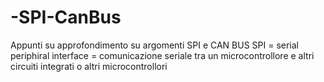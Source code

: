# -SPI-CanBus
Appunti su approfondimento su argomenti  SPI e CAN BUS
SPI = serial periphiral interface = comunicazione seriale tra un microcontrollore e altri circuiti integrati o altri microcontrollori
 
